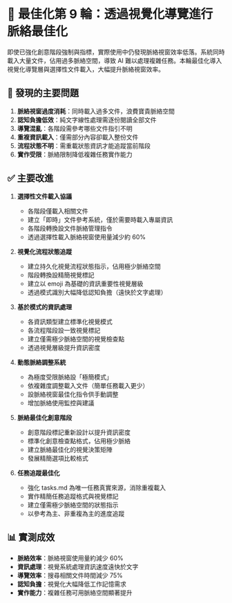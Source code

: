 # 🔄 最佳化第 9 輪：透過視覺化導覽進行脈絡最佳化

即使已強化創意階段強制與指標，實際使用中仍發現脈絡視窗效率低落。系統同時載入大量文件，佔用過多脈絡空間，導致 AI 難以處理複雜任務。本輪最佳化導入視覺化導覽層與選擇性文件載入，大幅提升脈絡視窗效率。

## 🚨 發現的主要問題

1. **脈絡視窗過度消耗**：同時載入過多文件，浪費寶貴脈絡空間
2. **認知負擔低效**：純文字線性處理需逐份閱讀全部文件
3. **導覽混亂**：各階段需參考哪些文件指引不明
4. **重複資訊載入**：僅需部分內容卻載入整份文件
5. **流程狀態不明**：需重載狀態資訊才能追蹤當前階段
6. **實作受限**：脈絡限制降低複雜任務實作能力

## ✅ 主要改進

1. **選擇性文件載入協議**

   - 各階段僅載入相關文件
   - 建立「即時」文件參考系統，僅於需要時載入專屬資訊
   - 各階段轉換設文件脈絡管理指令
   - 透過選擇性載入脈絡視窗使用量減少約 60%

2. **視覺化流程狀態追蹤**

   - 建立持久化視覺流程狀態指示，佔用極少脈絡空間
   - 階段轉換設精簡視覺標記
   - 建立以 emoji 為基礎的資訊重要性視覺層級
   - 透過模式識別大幅降低認知負擔（遠快於文字處理）

3. **基於模式的資訊處理**

   - 各資訊類型建立標準化視覺模式
   - 各流程階段設一致視覺標記
   - 建立僅需極少脈絡空間的視覺檢查點
   - 透過視覺層級提升資訊密度

4. **動態脈絡調整系統**

   - 為極度受限脈絡設「極簡模式」
   - 依複雜度調整載入文件（簡單任務載入更少）
   - 設脈絡視窗最佳化指令供手動調整
   - 增加脈絡使用監控與建議

5. **脈絡最佳化創意階段**

   - 創意階段標記重新設計以提升資訊密度
   - 標準化創意檢查點格式，佔用極少脈絡
   - 建立脈絡最佳化的視覺決策矩陣
   - 發展精簡選項比較格式

6. **任務追蹤最佳化**
   - 強化 tasks.md 為唯一任務真實來源，消除重複載入
   - 實作精簡任務追蹤格式與視覺標記
   - 建立僅需極少脈絡空間的狀態指示
   - 以參考為主、非重複為主的進度追蹤

## 📊 實測成效

- **脈絡效率**：脈絡視窗使用量約減少 60%
- **資訊處理**：視覺系統處理資訊速度遠快於文字
- **導覽效率**：搜尋相關文件時間減少 75%
- **認知負擔**：視覺化大幅降低工作記憶需求
- **實作能力**：複雜任務可用脈絡空間顯著提升
